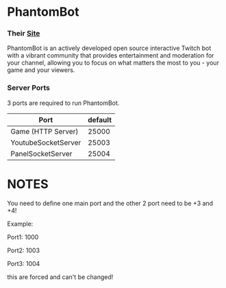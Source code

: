 # PhantomBot
### Their [Site](https://phantombot.github.io/PhantomBot/)
PhantomBot is an actively developed open source interactive Twitch bot
with a vibrant community that provides entertainment and moderation for your channel,
allowing you to focus on what matters the most to you - your game and your viewers.

### Server Ports
3 ports are required to run PhantomBot.

| Port                | default |
|---------------------|---------|
| Game (HTTP Server)  | 25000   |
| YoutubeSocketServer | 25003   |
| PanelSocketServer   | 25004   |

# NOTES
You need to define one main port and the other 2 port need to be +3 and +4!

Example:

Port1: 1000

Port2: 1003

Port3: 1004

this are forced and can't be changed!
